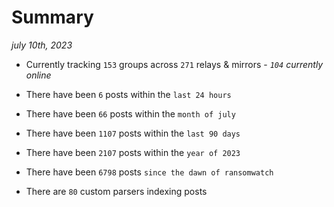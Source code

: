 
# Summary
_july 10th, 2023_

- Currently tracking `153` groups across `271` relays & mirrors - _`104` currently online_

- There have been `6` posts within the `last 24 hours`

- There have been `66` posts within the `month of july`

- There have been `1107` posts within the `last 90 days`

- There have been `2107` posts within the `year of 2023`

- There have been `6798` posts `since the dawn of ransomwatch`

- There are `80` custom parsers indexing posts
